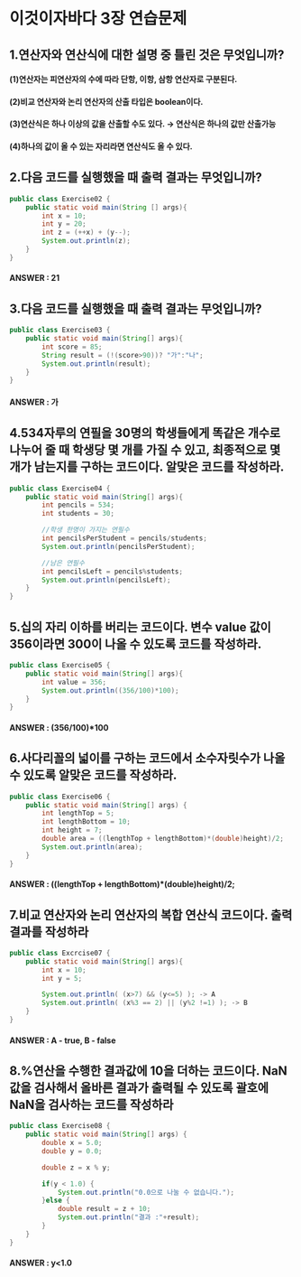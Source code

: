 # 이것이자바다 3장 연습문제

## 1.연산자와 연산식에 대한 설명 중 틀린 것은 무엇입니까?
#### (1)연산자는 피연산자의 수에 따라 단항, 이항, 삼항 연산자로 구분된다.  
#### (2)비교 연산자와 논리 연산자의 산출 타입은 boolean이다.  
#### (3)연산식은 하나 이상의 값을 산출할 수도 있다. → 연산식은 하나의 값만 산출가능  
#### (4)하나의 값이 올 수 있는 자리라면 연산식도 올 수 있다.  

## 2.다음 코드를 실행했을 때 출력 결과는 무엇입니까?
```java
public class Exercise02 {
	public static void main(String [] args){
		int x = 10;
		int y = 20;
		int z = (++x) + (y--);
		System.out.println(z);
	}
}
```
#### ANSWER : 21

## 3.다음 코드를 실행했을 때 출력 결과는 무엇입니까?  
```java
public class Exercise03 {
	public static void main(String[] args){
		int score = 85;
		String result = (!(score>90))? "가":"나";
		System.out.println(result);
	}
}
```
#### ANSWER : 가

## 4.534자루의 연필을 30명의 학생들에게 똑같은 개수로 나누어 줄 때 학생당 몇 개를 가질 수 있고, 최종적으로 몇 개가 남는지를 구하는 코드이다. 알맞은 코드를 작성하라.
```java
public class Exercise04 {
	public static void main(String[] args){
		int pencils = 534;
		int students = 30;

		//학생 한명이 가지는 연필수
		int pencilsPerStudent = pencils/students;
		System.out.println(pencilsPerStudent);

		//남은 연필수
		int pencilsLeft = pencils%students;
		System.out.println(pencilsLeft);
	}
}
```

## 5.십의 자리 이하를 버리는 코드이다. 변수 value 값이 356이라면 300이 나올 수 있도록 코드를 작성하라.
```java
public class Exercise05 {
	public static void main(String[] args){
		int value = 356;
		System.out.println((356/100)*100);
	}
}
```
#### ANSWER : (356/100)*100

## 6.사다리꼴의 넓이를 구하는 코드에서 소수자릿수가 나올 수 있도록 알맞은 코드를 작성하라.  
```java
public class Exercise06 {
	public static void main(String[] args) {
		int lengthTop = 5;
		int lengthBottom = 10;
		int height = 7;
		double area = ((lengthTop + lengthBottom)*(double)height)/2;
		System.out.println(area);
	}
}
```
#### ANSWER : ((lengthTop + lengthBottom)*(double)height)/2;

## 7.비교 연산자와 논리 연산자의 복합 연산식 코드이다. 출력 결과를 작성하라
```java
public class Excrcise07 {
	public static void main(String[] args){
		int x = 10;
		int y = 5;

		System.out.println( (x>7) && (y<=5) ); -> A
		System.out.println( (x%3 == 2) || (y%2 !=1) ); -> B
	}
}
```
#### ANSWER : A - true, B - false

## 8.%연산을 수행한 결과값에 10을 더하는 코드이다. NaN 값을 검사해서 올바른 결과가 출력될 수 있도록 괄호에 NaN을 검사하는 코드를 작성하라
```java
public class Exercise08 {
	public static void main(String[] args) {
		double x = 5.0;
		double y = 0.0;

		double z = x % y;

		if(y < 1.0) {
			System.out.println("0.0으로 나눌 수 없습니다.");
		}else {
			double result = z + 10;
			System.out.println("결과 :"+result);
		}
	}
}
```
#### ANSWER : y<1.0